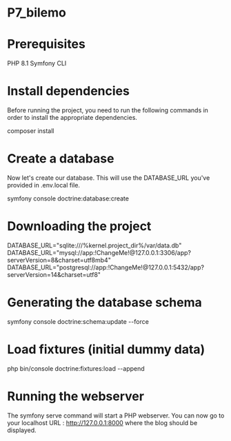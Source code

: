 # P7_bilemo

# Prerequisites

PHP 8.1
Symfony CLI

# Install dependencies

Before running the project, you need to run the following commands in order to install the appropriate dependencies.

composer install

# Create a database
Now let's create our database. This will use the DATABASE_URL you've provided in .env.local file.

symfony console doctrine:database:create

# Downloading the project

DATABASE_URL="sqlite:///%kernel.project_dir%/var/data.db"
DATABASE_URL="mysql://app:!ChangeMe!@127.0.0.1:3306/app?serverVersion=8&charset=utf8mb4"
DATABASE_URL="postgresql://app:!ChangeMe!@127.0.0.1:5432/app?serverVersion=14&charset=utf8"

# Generating the database schema
symfony console doctrine:schema:update --force

# Load fixtures (initial dummy data)
php bin/console doctrine:fixtures:load --append

# Running the webserver
The symfony serve command will start a PHP webserver. You can now go to your
localhost URL : http://127.0.0.1:8000 where the blog should be displayed.

